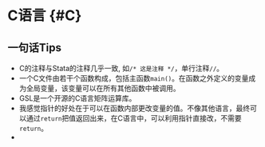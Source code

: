 


# C语言 {#C}
## 一句话Tips

- C的注释与Stata的注释几乎一致, 如`/* 这是注释 */`，单行注释`//`。
- 一个C文件由若干个函数构成，包括主函数`main()`。在函数之外定义的变量成为全局变量，该变量可以在所有其他函数中被调用。
- GSL是一个开源的C语言矩阵运算库。
- 我感觉指针的好处在于可以在函数内部更改变量的值。不像其他语言，最终可以通过`return`把值返回出来，在C语言中，可以利用指针直接改，不需要`return`。
- 

